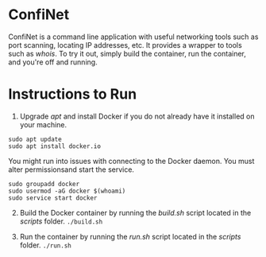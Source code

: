# ConfiNet

ConfiNet is a command line application with useful networking tools such as port scanning, locating IP addresses, etc. It provides a wrapper to tools such as *whois*. To try it out, simply build the container, run the container, and you're off and running. 

# Instructions to Run
1. Upgrade *apt* and install Docker if you do not already have it installed on your machine.
```
sudo apt update 
sudo apt install docker.io
```

You might run into issues with connecting to the Docker daemon. You must alter permissionsand start the service.
```
sudo groupadd docker
sudo usermod -aG docker $(whoami)
sudo service start docker
```

2. Build the Docker container by running the *build.sh* script located in the *scripts* folder.
```./build.sh```

3. Run the container by running the *run.sh* script located in the *scripts* folder.
```./run.sh```